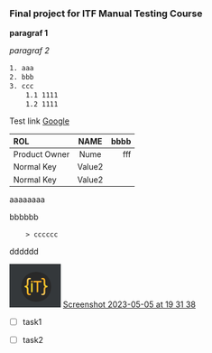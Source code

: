 

### Final project for ITF Manual Testing Course

**paragraf 1**

*paragraf 2*

    1. aaa
    2. bbb
    3. ccc
        1.1 1111
        1.2 1111

Test link [Google]( https://google.com "google")


| ROL  | NAME  | bbbb |
|:---|:---:|---:|
| Product Owner | Nume | fff |
| Normal Key | Value2 |
| Normal Key | Value2 |

aaaaaaaa

bbbbbb

        > cccccc
dddddd


![test img](https://github.com/ctnssc/Proiect-Practic-Testare-Manuala/blob/main/Screenshot%202023-05-05%20at%2019.31.38.png?raw=true "descriere")
[Screenshot 2023-05-05 at 19 31 38](https://user-images.githubusercontent.com/127977552/236520705-56c2d250-88f4-43a6-a77f-aab912b7c9b1.png)

- [ ] task1
- [ ] task2


